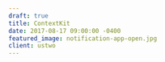 ```yaml
---
draft: true
title: ContextKit
date: 2017-08-17 09:00:00 -0400
featured_image: notification-app-open.jpg
client: ustwo
---
```

